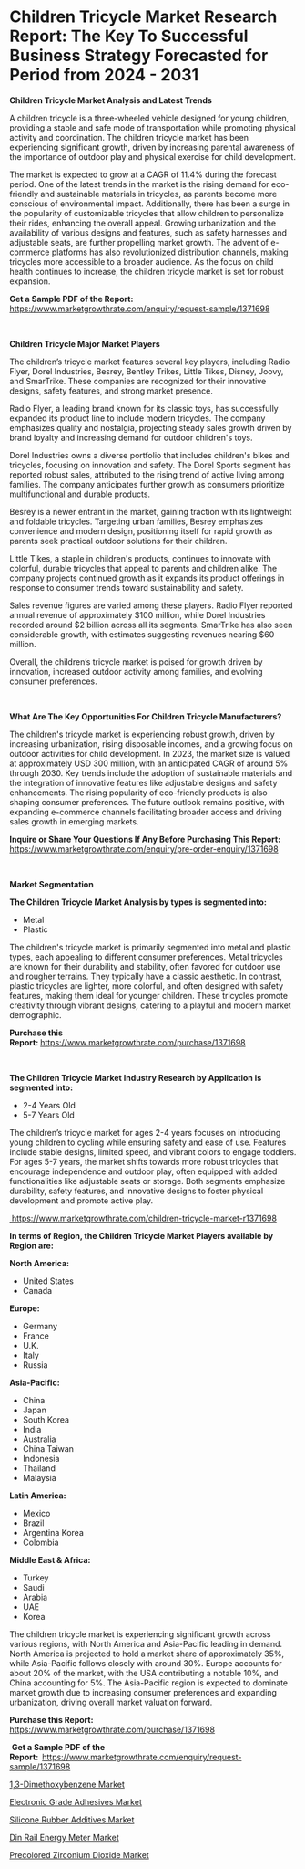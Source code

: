 <p><h1>Children Tricycle Market Research Report: The Key To Successful Business Strategy Forecasted for Period from 2024 - 2031</h1></p><p><strong>Children Tricycle Market Analysis and Latest Trends</strong></p>
<p><p>A children tricycle is a three-wheeled vehicle designed for young children, providing a stable and safe mode of transportation while promoting physical activity and coordination. The children tricycle market has been experiencing significant growth, driven by increasing parental awareness of the importance of outdoor play and physical exercise for child development. </p><p>The market is expected to grow at a CAGR of 11.4% during the forecast period. One of the latest trends in the market is the rising demand for eco-friendly and sustainable materials in tricycles, as parents become more conscious of environmental impact. Additionally, there has been a surge in the popularity of customizable tricycles that allow children to personalize their rides, enhancing the overall appeal. Growing urbanization and the availability of various designs and features, such as safety harnesses and adjustable seats, are further propelling market growth. The advent of e-commerce platforms has also revolutionized distribution channels, making tricycles more accessible to a broader audience. As the focus on child health continues to increase, the children tricycle market is set for robust expansion.</p></p>
<p><strong>Get a Sample PDF of the Report:&nbsp;</strong> <a href="https://www.marketgrowthrate.com/enquiry/request-sample/1371698">https://www.marketgrowthrate.com/enquiry/request-sample/1371698</a></p>
<p>&nbsp;</p>
<p><strong>Children Tricycle Major Market Players</strong></p>
<p><p>The children’s tricycle market features several key players, including Radio Flyer, Dorel Industries, Besrey, Bentley Trikes, Little Tikes, Disney, Joovy, and SmarTrike. These companies are recognized for their innovative designs, safety features, and strong market presence. </p><p>Radio Flyer, a leading brand known for its classic toys, has successfully expanded its product line to include modern tricycles. The company emphasizes quality and nostalgia, projecting steady sales growth driven by brand loyalty and increasing demand for outdoor children's toys.</p><p>Dorel Industries owns a diverse portfolio that includes children's bikes and tricycles, focusing on innovation and safety. The Dorel Sports segment has reported robust sales, attributed to the rising trend of active living among families. The company anticipates further growth as consumers prioritize multifunctional and durable products.</p><p>Besrey is a newer entrant in the market, gaining traction with its lightweight and foldable tricycles. Targeting urban families, Besrey emphasizes convenience and modern design, positioning itself for rapid growth as parents seek practical outdoor solutions for their children.</p><p>Little Tikes, a staple in children's products, continues to innovate with colorful, durable tricycles that appeal to parents and children alike. The company projects continued growth as it expands its product offerings in response to consumer trends toward sustainability and safety.</p><p>Sales revenue figures are varied among these players. Radio Flyer reported annual revenue of approximately $100 million, while Dorel Industries recorded around $2 billion across all its segments. SmarTrike has also seen considerable growth, with estimates suggesting revenues nearing $60 million.</p><p>Overall, the children’s tricycle market is poised for growth driven by innovation, increased outdoor activity among families, and evolving consumer preferences.</p></p>
<p>&nbsp;</p>
<p><strong>What Are The Key Opportunities For Children Tricycle Manufacturers?</strong></p>
<p><p>The children's tricycle market is experiencing robust growth, driven by increasing urbanization, rising disposable incomes, and a growing focus on outdoor activities for child development. In 2023, the market size is valued at approximately USD 300 million, with an anticipated CAGR of around 5% through 2030. Key trends include the adoption of sustainable materials and the integration of innovative features like adjustable designs and safety enhancements. The rising popularity of eco-friendly products is also shaping consumer preferences. The future outlook remains positive, with expanding e-commerce channels facilitating broader access and driving sales growth in emerging markets.</p></p>
<p><strong>Inquire or Share Your Questions If Any Before Purchasing This Report:</strong> <a href="https://www.marketgrowthrate.com/enquiry/pre-order-enquiry/1371698">https://www.marketgrowthrate.com/enquiry/pre-order-enquiry/1371698</a></p>
<p>&nbsp;</p>
<p><strong>Market Segmentation</strong></p>
<p><strong>The Children Tricycle Market Analysis by types is segmented into:</strong></p>
<p><ul><li>Metal</li><li>Plastic</li></ul></p>
<p><p>The children's tricycle market is primarily segmented into metal and plastic types, each appealing to different consumer preferences. Metal tricycles are known for their durability and stability, often favored for outdoor use and rougher terrains. They typically have a classic aesthetic. In contrast, plastic tricycles are lighter, more colorful, and often designed with safety features, making them ideal for younger children. These tricycles promote creativity through vibrant designs, catering to a playful and modern market demographic.</p></p>
<p><strong>Purchase this Report:&nbsp;</strong><a href="https://www.marketgrowthrate.com/purchase/1371698">https://www.marketgrowthrate.com/purchase/1371698</a></p>
<p>&nbsp;</p>
<p><strong>The Children Tricycle Market Industry Research by Application is segmented into:</strong></p>
<p><ul><li>2-4 Years Old</li><li>5-7 Years Old</li></ul></p>
<p><p>The children’s tricycle market for ages 2-4 years focuses on introducing young children to cycling while ensuring safety and ease of use. Features include stable designs, limited speed, and vibrant colors to engage toddlers. For ages 5-7 years, the market shifts towards more robust tricycles that encourage independence and outdoor play, often equipped with added functionalities like adjustable seats or storage. Both segments emphasize durability, safety features, and innovative designs to foster physical development and promote active play.</p></p>
<p><a href="https://www.marketgrowthrate.com/children-tricycle-market-r1371698">&nbsp;https://www.marketgrowthrate.com/children-tricycle-market-r1371698</a></p>
<p><strong>In terms of Region, the Children Tricycle Market Players available by Region are:</strong></p>
<p>
    <p> <strong> North America: </strong>
        <ul>
            <li>United States</li>
            <li>Canada</li>
        </ul>
        </p> 
    <p> <strong> Europe: </strong>
        <ul>
            <li>Germany</li>
            <li>France</li>
            <li>U.K.</li>
            <li>Italy</li>
            <li>Russia</li>
        </ul>
        </p> 
    <p> <strong> Asia-Pacific: </strong>
        <ul>
            <li>China</li>
            <li>Japan</li>
            <li>South Korea</li>
            <li>India</li>
            <li>Australia</li>
            <li>China Taiwan</li>
            <li>Indonesia</li>
            <li>Thailand</li>
            <li>Malaysia</li>
        </ul>
        </p> 
    <p> <strong> Latin America: </strong>
        <ul>
            <li>Mexico</li>
            <li>Brazil</li>
            <li>Argentina Korea</li>
            <li>Colombia</li>
        </ul>
        </p> 
    <p> <strong> Middle East & Africa: </strong>
        <ul>
            <li>Turkey</li>
            <li>Saudi</li>
            <li>Arabia</li>
            <li>UAE</li>
            <li>Korea</li>
        </ul>
    </p>
    </p>
<p><p>The children tricycle market is experiencing significant growth across various regions, with North America and Asia-Pacific leading in demand. North America is projected to hold a market share of approximately 35%, while Asia-Pacific follows closely with around 30%. Europe accounts for about 20% of the market, with the USA contributing a notable 10%, and China accounting for 5%. The Asia-Pacific region is expected to dominate market growth due to increasing consumer preferences and expanding urbanization, driving overall market valuation forward.</p></p>
<p><strong>Purchase this Report: </strong><a href="https://www.marketgrowthrate.com/purchase/1371698">https://www.marketgrowthrate.com/purchase/1371698</a></p>
<p>&nbsp;<strong>Get a Sample PDF of the Report:&nbsp;&nbsp;</strong><a href="https://www.marketgrowthrate.com/enquiry/request-sample/1371698">https://www.marketgrowthrate.com/enquiry/request-sample/1371698</a></p>
<p><strong></strong></p>
<p><p><a href="https://medium.com/@alexandrafox88/strategic-market-insights-into-the-global-1-3-dimethoxybenzene-market-2024-2031-39d43757d3fa">1,3-Dimethoxybenzene Market</a></p><p><a href="https://issuu.com/reportprime-2/docs/electronic-grade-adhesives-market-s_e1114f9d58fc3f">Electronic Grade Adhesives Market</a></p><p><a href="https://www.linkedin.com/pulse/silicone-rubber-additives-industry-sector-new-technologies-rvfoc?trackingId=o9lvfcrhQNSCSPu3YLvLcA%3D%3D">Silicone Rubber Additives Market</a></p><p><a href="https://www.linkedin.com/pulse/din-rail-energy-meter-market-global-regional-analysis-2024-tyqee?trackingId=FICnJLWfR6i9rtGXwFNkMg%3D%3D">Din Rail Energy Meter Market</a></p><p><a href="https://issuu.com/reportprime-2/docs/precolored-zirconium-dioxide-market_02ef7d7b6e6e1c">Precolored Zirconium Dioxide Market</a></p></p>